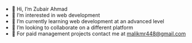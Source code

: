 - 👋 Hi, I’m Zubair Ahmad
- 👀 I’m interested in web development
- 🌱 I’m currently learning web development at an advanced level
- 💞️ I’m looking to collaborate on a different platform
- 💞️ For paid management projects contact me at malikmr448@gmail.com
<!---
manyaram/manyaram is a ✨ special ✨ repository because its `README.md` (this file) appears on your GitHub profile.
You can click the Preview link to take a look at your changes.
--->
